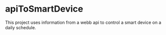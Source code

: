 # apiToSmartDevice
This project uses information from a webb api to control a smart device on a daily schedule.
